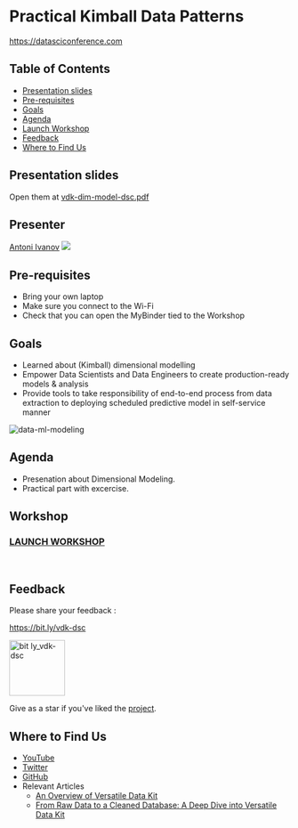 # Practical Kimball Data Patterns

https://datasciconference.com

## Table of Contents
- [Presentation slides](#Presentation-slides)
- [Pre-requisites](#Pre-requisites)
- [Goals](#Goals)
- [Agenda](#Agenda)
- [Launch Workshop](#Launch-Workshop)
- [Feedback](#Feedback)
- [Where to Find Us](#Where-to-Find-Us)

## Presentation slides

Open them at [vdk-dim-model-dsc.pdf](https://github.com/vmware/versatile-data-kit/files/10149505/vdk-dim-model-dsc-serbia.pdf) 

## Presenter

[Antoni Ivanov](https://github.com/tozka) <a href='https://www.linkedin.com/in/antoni-ivanov-919b772b'><img src="https://img.shields.io/badge/LinkedIn-0077B5"></a>

## Pre-requisites
- Bring your own laptop
- Make sure you connect to the Wi-Fi
- Check that you can open the MyBinder tied to the Workshop

## Goals
- Learned about (Kimball) dimensional modelling
- Empower Data Scientists and Data Engineers to create production-ready models & analysis​
- Provide tools to take responsibility of end-to-end process from data extraction to deploying scheduled predictive model in self-service manner​

![data-ml-modeling](https://user-images.githubusercontent.com/2536458/205516534-5f7e0565-dc79-476d-a184-7862c68644e3.jpg)


## Agenda
- Presenation about Dimensional Modeling.
- Practical part with excercise.

## Workshop

### [LAUNCH WORKSHOP](https://github.com/versatile-data-kit-demo/dsc)
<br/>

## Feedback
Please share your feedback :

 https://bit.ly/vdk-dsc

 <img src="https://user-images.githubusercontent.com/2536458/201960651-1089db2e-02db-45b3-accd-f6dce94f2695.png" alt="bit ly_vdk-dsc" width="100"/>


Give as a star if you've liked the [project](https://github.com/vmware/versatile-data-kit).

## Where to Find Us
- [YouTube](https://www.youtube.com/channel/UCasf2Q7X8nF7S4VEmcTHJ0Q/about)
- [Twitter](https://twitter.com/vdkproject)
- [GitHub](https://github.com/vmware/versatile-data-kit)
- Relevant Articles
    - [An Overview of Versatile Data Kit](https://towardsdatascience.com/an-overview-of-versatile-data-kit-a812cfb26de7)
    - [From Raw Data to a Cleaned Database: A Deep Dive into Versatile Data Kit](https://towardsdatascience.com/from-raw-data-to-a-cleaned-database-a-deep-dive-into-versatile-data-kit-ab5fd992a02e)
